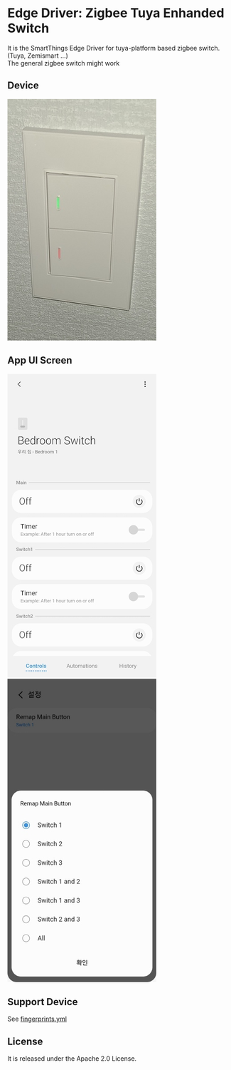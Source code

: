 # Edge Driver: Zigbee Tuya Enhanded Switch 
It is the SmartThings Edge Driver for tuya-platform based zigbee switch. (Tuya, Zemismart ...)   
The general zigbee switch might work

## Device
![device](./readme_images/device1.jpg)

## App UI Screen
![ui](./readme_images/app1.jpg)
![ui](./readme_images/app2.jpg)

## Support Device
See [fingerprints.yml](./fingerprints.yml)

## License
It is released under the Apache 2.0 License.